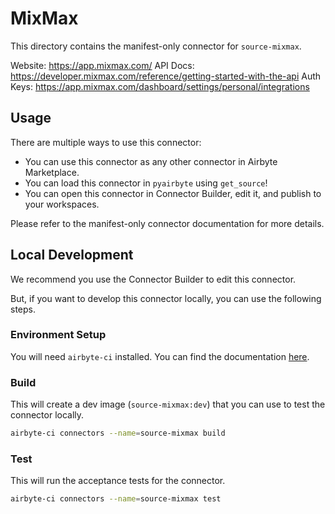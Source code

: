 # MixMax
This directory contains the manifest-only connector for `source-mixmax`.

Website: https://app.mixmax.com/
API Docs: https://developer.mixmax.com/reference/getting-started-with-the-api
Auth Keys: https://app.mixmax.com/dashboard/settings/personal/integrations

## Usage
There are multiple ways to use this connector:
- You can use this connector as any other connector in Airbyte Marketplace.
- You can load this connector in `pyairbyte` using `get_source`!
- You can open this connector in Connector Builder, edit it, and publish to your workspaces.

Please refer to the manifest-only connector documentation for more details.

## Local Development
We recommend you use the Connector Builder to edit this connector.

But, if you want to develop this connector locally, you can use the following steps.

### Environment Setup
You will need `airbyte-ci` installed. You can find the documentation [here](airbyte-ci).

### Build
This will create a dev image (`source-mixmax:dev`) that you can use to test the connector locally.
```bash
airbyte-ci connectors --name=source-mixmax build
```

### Test
This will run the acceptance tests for the connector.
```bash
airbyte-ci connectors --name=source-mixmax test
```

